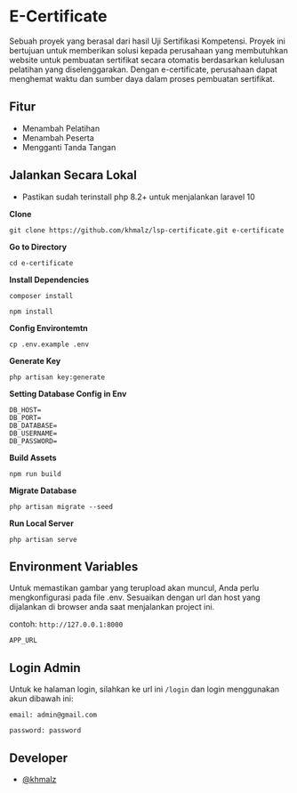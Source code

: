 # E-Certificate

Sebuah proyek yang berasal dari hasil Uji Sertifikasi Kompetensi. Proyek ini bertujuan untuk memberikan solusi kepada perusahaan yang membutuhkan website untuk pembuatan sertifikat secara otomatis berdasarkan kelulusan pelatihan yang diselenggarakan. Dengan e-certificate, perusahaan dapat menghemat waktu dan sumber daya dalam proses pembuatan sertifikat.

## Fitur

-   Menambah Pelatihan
-   Menambah Peserta
-   Mengganti Tanda Tangan

## Jalankan Secara Lokal

-   Pastikan sudah terinstall php 8.2+ untuk menjalankan laravel 10

**Clone**

```shell
git clone https://github.com/khmalz/lsp-certificate.git e-certificate
```

**Go to Directory**

```shell
cd e-certificate
```

**Install Dependencies**

```shell
composer install
```

```shell
npm install
```

**Config Environtemtn**

```shell
cp .env.example .env
```

**Generate Key**

```shell
php artisan key:generate
```

**Setting Database Config in Env**

```
DB_HOST=
DB_PORT=
DB_DATABASE=
DB_USERNAME=
DB_PASSWORD=
```

**Build Assets**

```shell
npm run build
```

**Migrate Database**

```shell
php artisan migrate --seed
```

**Run Local Server**

```shell
php artisan serve
```

## Environment Variables

Untuk memastikan gambar yang terupload akan muncul, Anda perlu mengkonfigurasi pada file .env. Sesuaikan dengan url dan host yang dijalankan di browser anda saat menjalankan project ini.

contoh: `http://127.0.0.1:8000`

```
APP_URL
```

## Login Admin

Untuk ke halaman login, silahkan ke url ini `/login` dan login menggunakan akun dibawah ini:

`email: admin@gmail.com`

`password: password`

## Developer

-   [@khmalz](https://github.com/khmalz)

